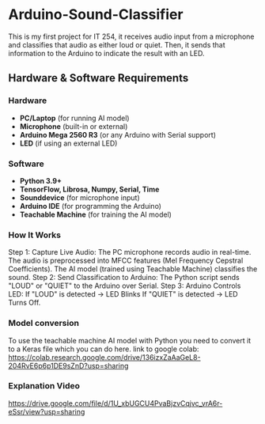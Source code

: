 # Arduino-Sound-Classifier
This is my first project for IT 254, it receives audio input from a microphone and classifies that audio as either loud or quiet. Then, it sends that information to the Arduino to indicate the result with an LED.
## **Hardware & Software Requirements**
### **Hardware**
-  **PC/Laptop** (for running AI model)
-  **Microphone** (built-in or external)
-  **Arduino Mega 2560 R3** (or any Arduino with Serial support)
-  **LED** (if using an external LED)

### **Software**
-  **Python 3.9+** 
-  **TensorFlow, Librosa, Numpy, Serial, Time** 
-  **Sounddevice** (for microphone input)
-  **Arduino IDE** (for programming the Arduino)
-  **Teachable Machine** (for training the AI model)

### **How It Works**
Step 1: Capture Live Audio: The PC microphone records audio in real-time. The audio is preprocessed into MFCC features (Mel Frequency Cepstral Coefficients). The AI model (trained using Teachable Machine) classifies the sound.
Step 2: Send Classification to Arduino: The Python script sends "LOUD" or "QUIET" to the Arduino over Serial.
Step 3: Arduino Controls LED: If "LOUD" is detected → LED Blinks If "QUIET" is detected → LED Turns Off.

### **Model conversion**
To use the teachable machine AI model with Python you need to convert it to a Keras file which you can do here. 
link to google colab: https://colab.research.google.com/drive/136izxZaAaGeL8-204RvE6p6p1DE9sZnD?usp=sharing

### **Explanation Video**
https://drive.google.com/file/d/1U_xbUGCU4PvaBjzvCqjvc_vrA6r-eSsr/view?usp=sharing
